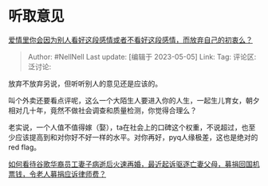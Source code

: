 # 听取意见

[爱情里你会因为别人看好这段感情或者不看好这段感情，而放弃自己的初衷么？](https://www.zhihu.com/question/598800447/answer/3013397060)

> Author: #NellNell
> Last update: [编辑于 2023-05-05]
> Link:
> Tag:
> 评论区:
> 泛讨论:

放弃不放弃另说，但听听别人的意见还是应该的。

叫个外卖还要看点评呢，这么一个大陌生人要进入你的人生，一起生儿育女，朝夕相对几十年，竟然不做社会调查和质量检测，你觉得合理么？

老实说，一个人值不值得嫁（娶），ta在社会上的口碑这个权重，不说超过，也至少应该提高到和对你好不好一样的水平。对你再好，pyq人缘极差，这也是绝对的red flag。

[如何看待谷歌华裔员工妻子病逝后火速再婚，最近起诉驱逐亡妻父母，募捐回国机票钱，令老人募捐应诉律师费？](https://www.zhihu.com/question/522115736/answer/2394292601)
